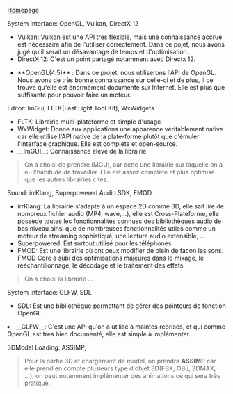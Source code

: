 

[Homepage](Home)  

System interface: OpenGL, Vulkan, DirectX 12  
<ul>
   <li>Vulkan: Vulkan est une API tres flexible, mais une connaissance accrue est nécessaire afin de l'utiliser correctement. Dans ce pojet, nous avons jugé qu'il serait un désavantage de temps et d'optimisation.</li>
   <li>DirectX 12: C'est un point partagé notamment avec Directx 12.</li>
   <li><p> **OpenGL(4.5)** : Dans ce projet, nous utiliserons l'API de OpenGL. Nous avons de très bonne connaissance sur celle-ci et de plus, il ce trouve qu'elle est énormément documenté sur Internet. Elle est plus que suffisante pour pouvoir faire un moteur.</p></li></ul>  

Editor: ImGui, FLTK(Fast Light Tool Kit), WxWidgets   
<ul>
   <li>FLTK: Librairie multi-plateforme et simple d'usage</li>
   <li>WxWidget: Donne aux applications une apparence véritablement native car elle utilise l'API native de la plate-forme plutôt que d'émuler l'interface graphique. Elle est complète et open-source. </li>
   <li>__ImGUI__: Connaissance élevé de la librairie</li></ul>  


> On a choisi de prendre IMGUI, car cette une librairie sur laquelle on a eu l'habitude de travailler. Elle est assez complete et plus optimisé que les autres librairies cités.  

Sound: irrKlang, Superpowered Audio SDK, FMOD  
<ul>
   <li>irrKlang: La librairie s'adapte à un espace 2D comme 3D, elle sait lire de nombreux fichier audio (MP4, wave,...), elle est Cross-Plateforme, elle possède toutes les fonctionnalités connues des bibliothèques audio de bas niveau ainsi que de nombreuses fonctionnalités utiles comme un moteur de streaming sophistiqué, une lecture audio extensible, ...</li>
   <li>Superpowered: Est surtout utilisé pour les téléphones</li>
   <li>FMOD: Est une librairie où ont peux modifier de plein de facon les sons. FMOD Core a subi des optimisations majeures dans le mixage, le rééchantillonnage, le décodage et le traitement des effets.</li></ul>  


> On a choisi la librairie ...
  
System interface: GLFW, SDL  
<ul>
   <li>SDL: Est une bibliothèque permettant de gérer des pointeurs de fonction OpenGL.</li></ul>
   <li>__GLFW__: C'est une API qu'on a utilisé à maintes reprises, et qui comme OpenGL est tres bien documenté, elle est simple à implémenter.</li>

3DModel Loading: ASSIMP,  
> Pour la partie 3D et chargement de model, on prendra **ASSIMP** car elle prend en compte plusieurs type d'objet 3D(FBX, OBJ, 3DMAX, ...), on peut notamment implémenter des animations ce qui sera très pratique.  